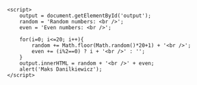 <!DOCTYPE html>
<html>
  <head>
    <meta charset="UTF-8" />
    <title>Maks Danilkiewicz </title>
  </head>

  <body>
    <div id="output"></div>

    <script>
        output = document.getElementById('output');
        random = 'Random numbers: <br />';
        even = 'Even numbers: <br />';

        for(i=0; i<=20; i++){
            random += Math.floor(Math.random()*20+1) + '<br />';
            even += (i%2==0) ? i + '<br />' : '';
        }
        output.innerHTML = random + '<br />' + even;
        alert('Maks Danilkiewicz');
    </script>
  </body>
</html>
